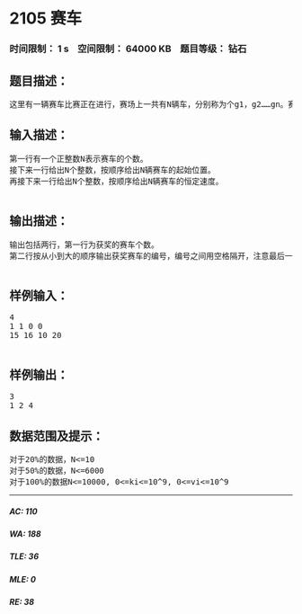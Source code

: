 # 2105 赛车   
### 时间限制： 1 s&nbsp;&nbsp;&nbsp;&nbsp;空间限制： 64000 KB&nbsp;&nbsp;&nbsp;&nbsp;题目等级： 钻石  
## 题目描述：  

<pre>
这里有一辆赛车比赛正在进行，赛场上一共有N辆车，分别称为个g1，g2……gn。赛道是一条无限长的直线。最初，gi位于距离起跑线前进ki的位置。比赛开始后，车辆gi将会以vi单位每秒的恒定速度行驶。在这个比赛过程中，如果一辆赛车曾经处于领跑位置的话（即没有其他的赛车跑在他的前面），这辆赛车最后就可以得奖，而且比赛过程中不用担心相撞的问题。现在给出所有赛车的起始位置和速度，你的任务就是算出那些赛车将会得奖。
</pre>
  
  
## 输入描述：  

<pre>
第一行有一个正整数N表示赛车的个数。
接下来一行给出N个整数，按顺序给出N辆赛车的起始位置。
再接下来一行给出N个整数，按顺序给出N辆赛车的恒定速度。
 
</pre>
  
  
## 输出描述：  

<pre>
输出包括两行，第一行为获奖的赛车个数。
第二行按从小到大的顺序输出获奖赛车的编号，编号之间用空格隔开，注意最后一个编号后面不要加空格。
 
</pre>
  
  
## 样例输入：  

<pre>
4
1 1 0 0
15 16 10 20
 
</pre>
  
  
## 样例输出：  

<pre>
3
1 2 4
</pre>
  
  
## 数据范围及提示：  

<pre>
对于20%的数据，N<=10
对于50%的数据，N<=6000
对于100%的数据N<=10000, 0<=ki<=10^9, 0<=vi<=10^9
</pre>
  
  
***  

##### AC: 110  
##### WA: 188  
##### TLE: 36  
##### MLE: 0  
##### RE: 38  
